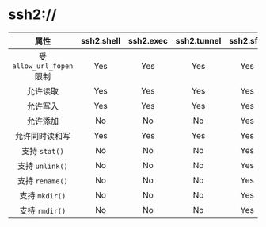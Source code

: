 # ssh2://

|           属性            | ssh2.shell | ssh2.exec | ssh2.tunnel | ssh2.sftp | ssh2.scp |
| :-----------------------: | :--------: | :---------: | :-----------: | :---------: | :--------: |
| 受 `allow_url_fopen` 限制 |    Yes     | Yes       | Yes         | Yes       | Yes      |
|         允许读取          |    Yes     | Yes       | Yes         | Yes       | Yes      |
|         允许写入          |    Yes     | Yes       | Yes         | Yes       | No       |
|         允许添加          |     No     | No        | No          | Yes       | No       |
|      允许同时读和写       |    Yes     | Yes       | Yes         | Yes       | No       |
|       支持 `stat()`       |     No     | No        | No          | Yes       | No       |
|      支持 `unlink()`      |     No     | No        | No          | Yes       | No       |
|      支持 `rename()`      |     No     | No        | No          | Yes       | No       |
|      支持 `mkdir()`       |     No     | No        | No          | Yes       | No       |
|      支持 `rmdir()`       |     No     | No        | No          | Yes       | No       |